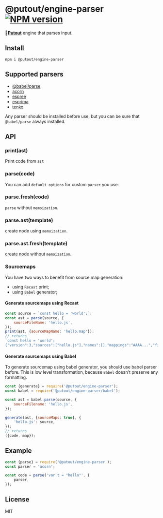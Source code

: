 # @putout/engine-parser [![NPM version][NPMIMGURL]][NPMURL]

[NPMIMGURL]: https://img.shields.io/npm/v/@putout/engine-parser.svg?style=flat&longCache=true
[NPMURL]: https://npmjs.org/package/@putout/engine-parser"npm"

🐊[**Putout**](https://github.com/coderaiser/putout) engine that parses input.

## Install

```
npm i @putout/engine-parser
```

## Supported parsers

- [@babel/parse](https://babeljs.io/docs/en/babel-parser)
- [acorn](https://github.com/acornjs/acorn)
- [espree](https://github.com/eslint/espree)
- [esprima](https://esprima.org/)
- [tenko](https://github.com/pvdz/tenko)

Any parser should be installed before use, but you can be sure that `@babel/parse` always installed.

## API

### print(ast)

Print code from `ast`

### parse(code)

You can add `default options` for custom `parser` you use.

### parse.fresh(code)

`parse` without `memoization`.

### parse.ast(template)

create node using `memoization`.

### parse.ast.fresh(template)

create node without `memoization`.

### Sourcemaps

You have two ways to benefit from source map generation:

- using `Recast` print;
- using `Babel` generator;

#### Generate sourcemaps using Recast

```js
const source = `const hello = 'world';`;
const ast = parse(source, {
    sourceFileName: 'hello.js',
});
print(ast, {sourceMapName: 'hello.map'});
// returns
`const hello = 'world';
{"version":3,"sources":["hello.js"],"names":[],"mappings":"AAAA...","file":"hello.map","sourcesContent":["const hello = 'world';"]}`;
```

#### Generate sourcemaps using Babel

To generate sourcemap using babel generator, you should use babel parser before.
This is low level transformation, because `Babel` doesn't preserve any formatting.

```js
const {generate} = require('@putout/engine-parser');
const babel = require('@putout/engine-parser/babel');

const ast = babel.parse(source, {
    sourceFilename: 'hello.js',
});

generate(ast, {sourceMaps: true}, {
    'hello.js': source,
});
// returns
({code, map});
```

## Example

```js
const {parse} = require('@putout/engine-parser');
const parser = 'acorn';

const code = parse('var t = "hello"', {
    parser,
});
```

## License

MIT
